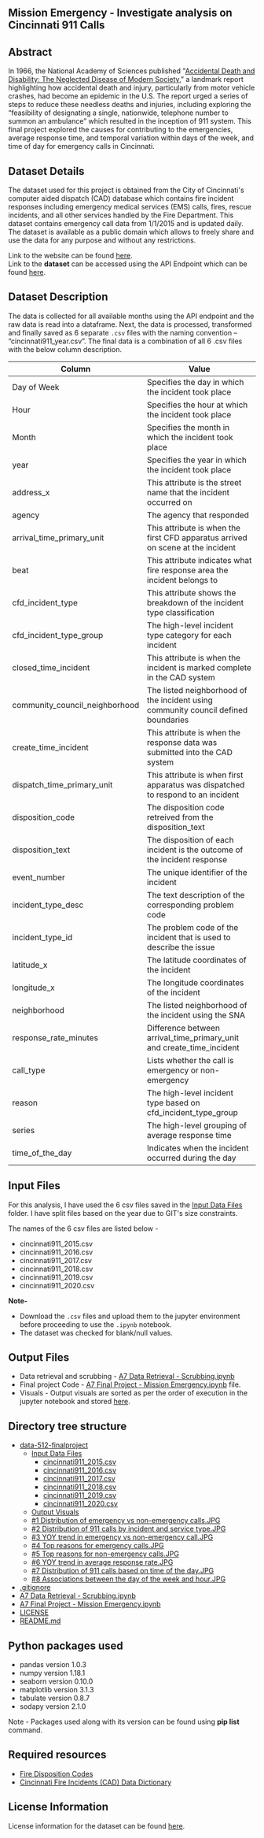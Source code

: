 ## Mission Emergency - Investigate analysis on Cincinnati 911 Calls

## Abstract 
In 1966, the National Academy of Sciences published "[Accidental Death and Disability: The Neglected Disease of Modern Society](https://www.ems.gov/pdf/1997-Reproduction-AccidentalDeathDissability.pdf),” a landmark report highlighting how accidental death and injury, particularly from motor vehicle crashes, had become an epidemic in the U.S. The report urged a series of steps to reduce these needless deaths and injuries, including exploring the “feasibility of designating a single, nationwide, telephone number to summon an ambulance”  which resulted in the inception of 911 system. This final project explored the causes for contributing to the emergencies, average response time, and temporal variation within days of the week, and time of day for emergency calls in Cincinnati.


## Dataset Details

The dataset used for this project is obtained from the City of Cincinnati's computer aided dispatch (CAD) database which contains fire incident responses including emergency medical services (EMS) calls, fires, rescue incidents, and all other services handled by the Fire Department. This dataset contains emergency call data from 1/1/2015 and is updated daily. The dataset is available as a public domain which allows to freely share and use the data for any purpose and without any restrictions.

Link to the website can be found [here](https://data.cincinnati-oh.gov/Safety/Cincinnati-Fire-Incidents-CAD-including-EMS-ALS-BL/vnsz-a3wp). <br/>
Link to the **dataset** can be accessed using the API Endpoint which can be found [here](https://data.cincinnati-oh.gov/resource/vnsz-a3wp.json).

## Dataset Description

The data is collected for all available months using the API endpoint and the raw data is read into a dataframe. Next, the data is processed, transformed and finally saved as 6 separate `.csv` files with the naming convention – “cincinnati911_year.csv”. The final data is a combination of all 6 .csv files with the below column description.

| Column | Value |
| ------ | ----- |
|Day of Week| Specifies the day in which the incident took place|
|Hour| Specifies the hour at which the incident took place|
|Month| Specifies the month in which the incident took place|
|year| Specifies the year in which the incident took place|
|address_x|This attribute is the street name that the incident occurred on|
|agency|The agency that responded|
|arrival_time_primary_unit|This attribute is when the first CFD apparatus arrived on scene at the incident|
|beat|This attribute indicates what fire response area the incident belongs to|
|cfd_incident_type|This attribute shows the breakdown of the incident type classification|
|cfd_incident_type_group|The high-level incident type category for each incident|
|closed_time_incident|This attribute is when the incident is marked complete in the CAD system|
|community_council_neighborhood|The listed neighborhood of the incident using community council defined boundaries|
|create_time_incident|This attribute is when the response data was submitted into the CAD system|
|dispatch_time_primary_unit|This attribute is when first apparatus was dispatched to respond to an incident|
|disposition_code|The disposition code retreived from the disposition_text|
|disposition_text|The disposition of each incident is the outcome of the incident response|
|event_number|The unique identifier of the incident|
|incident_type_desc|The text description of the corresponding problem code|
|incident_type_id|The problem code of the incident that is used to describe the issue|
|latitude_x|The latitude coordinates of the incident|
|longitude_x|The longitude coordinates of the incident|
|neighborhood|The listed neighborhood of the incident using the SNA|
|response_rate_minutes|Difference between arrival_time_primary_unit and create_time_incident|
|call_type| Lists whether the call is emergency or non-emergency|
|reason|The high-level incident type based on cfd_incident_type_group|
|series|The high-level grouping of average response time|
|time_of_the_day| Indicates when the incident occurred during the day|


## Input Files 

For this analysis, I have used the 6 csv files saved in the [Input Data Files](https://github.com/sandhyatharanian/data-512-finalproject/tree/main/Input%20Data%20Files) folder. I have split files based on the year due to GIT's size constraints.

The names of the 6 csv files are listed below - 

- cincinnati911_2015.csv
- cincinnati911_2016.csv
- cincinnati911_2017.csv
- cincinnati911_2018.csv
- cincinnati911_2019.csv
- cincinnati911_2020.csv

**Note-** 

 - Download the `.csv` files and upload them to the jupyter environment before proceeding to use the `.ipynb` notebook.
 - The dataset was checked for blank/null values. 

## Output Files

 - Data retrieval and scrubbing - [A7 Data Retrieval - Scrubbing.ipynb](https://github.com/sandhyatharanian/data-512-finalproject/blob/main/A7%20Data%20Retrieval%20-%20Scrubbing.ipynb) 
 - Final project Code - [A7 Final Project - Mission Emergency.ipynb](https://github.com/sandhyatharanian/data-512-finalproject/blob/main/A7%20Final%20Project%20-%20Mission%20Emergency.ipynb) file. 
 - Visuals - Output visuals are sorted as per the order of execution in the jupyter notebook and stored [here](https://github.com/sandhyatharanian/data-512-finalproject/tree/main/Output%20Visuals).
 
## Directory tree structure

 * [data-512-finalproject](https://github.com/sandhyatharanian/data-512-finalproject)
     * [Input Data Files](https://github.com/sandhyatharanian/data-512-finalproject/tree/main/Input%20Data%20Files)
         * [cincinnati911_2015.csv](https://github.com/sandhyatharanian/data-512-finalproject/blob/main/Input%20Data%20Files/cincinnati911_2015.csv)
         * [cincinnati911_2016.csv](https://github.com/sandhyatharanian/data-512-finalproject/blob/main/Input%20Data%20Files/cincinnati911_2016.csv)
         * [cincinnati911_2017.csv](https://github.com/sandhyatharanian/data-512-finalproject/blob/main/Input%20Data%20Files/cincinnati911_2017.csv)
         * [cincinnati911_2018.csv](https://github.com/sandhyatharanian/data-512-finalproject/blob/main/Input%20Data%20Files/cincinnati911_2018.csv)
         * [cincinnati911_2019.csv](https://github.com/sandhyatharanian/data-512-finalproject/blob/main/Input%20Data%20Files/cincinnati911_2019.csv)
         * [cincinnati911_2020.csv](https://github.com/sandhyatharanian/data-512-finalproject/blob/main/Input%20Data%20Files/cincinnati911_2020.csv)
   * [Output Visuals](https://github.com/sandhyatharanian/data-512-finalproject/tree/main/Output%20Visuals)
    * [#1 Distribution of emergency vs non-emergency calls.JPG](https://github.com/sandhyatharanian/data-512-finalproject/blob/main/Output%20Visuals/%231%20Distribution%20of%20emergency%20vs%20non-emergency%20calls.JPG)
    * [#2 Distribution of 911 calls by incident and service type.JPG](https://github.com/sandhyatharanian/data-512-finalproject/blob/main/Output%20Visuals/%232%20Distribution%20of%20911%20calls%20by%20incident%20and%20service%20type.JPG)
    * [#3 YOY trend in emergency vs non-emergency call.JPG](https://github.com/sandhyatharanian/data-512-finalproject/blob/main/Output%20Visuals/%233%20YOY%20trend%20in%20emergency%20vs%20non-emergency%20call.JPG)
    * [#4 Top reasons for emergency calls.JPG](https://github.com/sandhyatharanian/data-512-finalproject/blob/main/Output%20Visuals/%234%20Top%20reasons%20for%20emergency%20calls.JPG)
    * [#5 Top reasons for non-emergency calls.JPG](https://github.com/sandhyatharanian/data-512-finalproject/blob/main/Output%20Visuals/%235%20Top%20reasons%20for%20non-emergency%20calls.JPG)
    * [#6 YOY trend in average response rate.JPG](https://github.com/sandhyatharanian/data-512-finalproject/blob/main/Output%20Visuals/%236%20YOY%20trend%20in%20average%20response%20rate.JPG)
    * [#7 Distribution of 911 calls based on time of the day.JPG](https://github.com/sandhyatharanian/data-512-finalproject/blob/main/Output%20Visuals/%237%20Distribution%20of%20911%20calls%20based%20on%20time%20of%20the%20day.JPG)
    * [#8 Associations between the day of the week and hour.JPG](https://github.com/sandhyatharanian/data-512-finalproject/blob/main/Output%20Visuals/%238%20Associations%20between%20the%20day%20of%20the%20week%20and%20hour.JPG)
 * [.gitignore](https://github.com/sandhyatharanian/data-512-finalproject/blob/main/.gitignore)
 * [A7 Data Retrieval - Scrubbing.ipynb](https://github.com/sandhyatharanian/data-512-finalproject/blob/main/A7%20Data%20Retrieval%20-%20Scrubbing.ipynb)
 * [A7 Final Project - Mission Emergency.ipynb](https://github.com/sandhyatharanian/data-512-finalproject/blob/main/A7%20Final%20Project%20-%20Mission%20Emergency.ipynb)
 * [LICENSE](https://github.com/sandhyatharanian/data-512-finalproject/blob/main/LICENSE)
 * [README.md](https://github.com/sandhyatharanian/data-512-finalproject/blob/main/README.md)


## Python packages used

- pandas version 1.0.3
- numpy  version 1.18.1
- seaborn  version 0.10.0
- matplotlib version 3.1.3
- tabulate version 0.8.7
- sodapy version 2.1.0

Note - Packages used along with its version can be found using **pip list** command.

## Required resources

- [Fire Disposition Codes](https://data.cincinnati-oh.gov/api/views/vnsz-a3wp/files/0b9dac12-3a5f-4771-b33e-edc049ba0c21?download=true&filename=Fire%20Disposition%20Codes.pdf)
- [Cincinnati Fire Incidents (CAD) Data Dictionary](https://data.cincinnati-oh.gov/api/views/vnsz-a3wp/files/b149e911-467c-4828-9701-434e95cded55?download=true&filename=Cincinnati%20Fire%20Incidents%20(CAD)%20Data%20Dictionary.pdf)


## License Information

License information for the dataset can be found [here](https://opendatacommons.org/licenses/pddl/1-0/).
